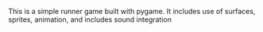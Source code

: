This is a simple runner game built with pygame. It includes use of surfaces, sprites, animation, and includes sound integration
